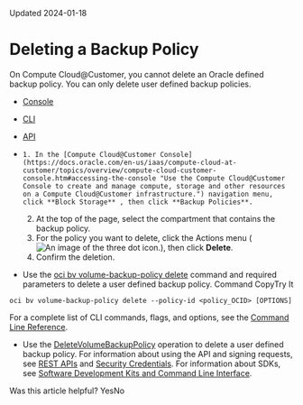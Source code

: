 Updated 2024-01-18
# Deleting a Backup Policy
On Compute Cloud@Customer, you cannot delete an Oracle defined backup policy. You can only delete user defined backup policies.
  * [Console](https://docs.oracle.com/en-us/iaas/compute-cloud-at-customer/topics/block/deleting-a-backup-policy.htm)
  * [CLI](https://docs.oracle.com/en-us/iaas/compute-cloud-at-customer/topics/block/deleting-a-backup-policy.htm)
  * [API](https://docs.oracle.com/en-us/iaas/compute-cloud-at-customer/topics/block/deleting-a-backup-policy.htm)


  *     1. In the [Compute Cloud@Customer Console](https://docs.oracle.com/en-us/iaas/compute-cloud-at-customer/topics/overview/compute-cloud-customer-console.htm#accessing-the-console "Use the Compute Cloud@Customer Console to create and manage compute, storage and other resources on a Compute Cloud@Customer infrastructure.") navigation menu, click **Block Storage** , then click **Backup Policies**.
    2. At the top of the page, select the compartment that contains the backup policy.
    3. For the policy you want to delete, click the Actions menu (![An image of the three dot icon.](https://docs.oracle.com/en-us/iaas/compute-cloud-at-customer/images/three-dots.png)), then click **Delete**.
    4. Confirm the deletion.
  * Use the [oci bv volume-backup-policy delete](https://docs.oracle.com/iaas/tools/oci-cli/latest/oci_cli_docs/cmdref/bv/volume-backup-policy/delete.html) command and required parameters to delete a user defined backup policy.
Command
CopyTry It
```
oci bv volume-backup-policy delete --policy-id <policy_OCID> [OPTIONS]
```

For a complete list of CLI commands, flags, and options, see the [Command Line Reference](https://docs.oracle.com/iaas/tools/oci-cli/latest/oci_cli_docs/index.html).
  * Use the [DeleteVolumeBackupPolicy](https://docs.oracle.com/iaas/api/#/en/iaas/latest/VolumeBackupPolicy/DeleteVolumeBackupPolicy) operation to delete a user defined backup policy.
For information about using the API and signing requests, see [REST APIs](https://docs.oracle.com/iaas/Content/API/Concepts/usingapi.htm#REST_APIs) and [Security Credentials](https://docs.oracle.com/iaas/Content/General/Concepts/credentials.htm). For information about SDKs, see [Software Development Kits and Command Line Interface](https://docs.oracle.com/iaas/Content/API/Concepts/sdks.htm#Software_Development_Kits_and_Command_Line_Interface).


Was this article helpful?
YesNo

